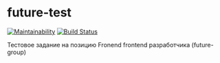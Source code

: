 # future-test
[![Maintainability](https://api.codeclimate.com/v1/badges/b2619056c1ae2d44b0f6/maintainability)](https://codeclimate.com/github/amaleksei/future-test/maintainability) [![Build Status](https://travis-ci.org/amaleksei/future-test.svg?branch=master)](https://travis-ci.org/amaleksei/future-test)

Тестовое задание на позицию Fronend frontend разработчика (future-group)
